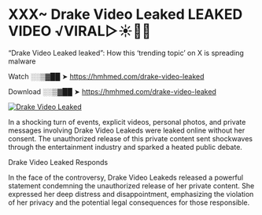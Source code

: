 # XXX~ Drake Video Leaked LEAKED VIDEO ️√VIRAL▷☀️👄💥

“Drake Video Leaked leaked”: How this ‘trending topic’ on X is spreading malware

Watch ░░▒▓██ ➤ https://hmhmed.com/drake-video-leaked

Download ░░▒▓██ ➤ https://hmhmed.com/drake-video-leaked

[![Drake Video Leaked](https://i.imgur.com/dJHk4Zq.gif)](https://hmhmed.com/drake-video-leaked)

In a shocking turn of events, explicit videos, personal photos, and private messages involving Drake Video Leakeds were leaked online without her consent. The unauthorized release of this private content sent shockwaves through the entertainment industry and sparked a heated public debate.

Drake Video Leaked Responds

In the face of the controversy, Drake Video Leakeds released a powerful statement condemning the unauthorized release of her private content. She expressed her deep distress and disappointment, emphasizing the violation of her privacy and the potential legal consequences for those responsible.